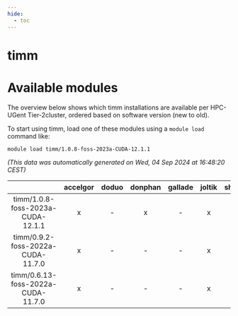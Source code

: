 ```yaml
---
hide:
  - toc
---
```


timm
====

# Available modules


The overview below shows which timm installations are available per HPC-UGent Tier-2cluster, ordered based on software version (new to old).

To start using timm, load one of these modules using a `module load` command like:

```shell
module load timm/1.0.8-foss-2023a-CUDA-12.1.1
```

*(This data was automatically generated on Wed, 04 Sep 2024 at 16:48:20 CEST)*  

| |accelgor|doduo|donphan|gallade|joltik|shinx|skitty|
| :---: | :---: | :---: | :---: | :---: | :---: | :---: | :---: |
|timm/1.0.8-foss-2023a-CUDA-12.1.1|x|-|x|-|x|-|-|
|timm/0.9.2-foss-2022a-CUDA-11.7.0|x|-|-|-|x|-|-|
|timm/0.6.13-foss-2022a-CUDA-11.7.0|x|-|-|-|x|-|-|
